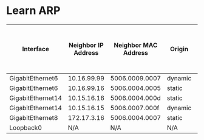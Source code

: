 
# Learn ARP
| Interface | Neighbor IP Address | Neighbor MAC Address | Origin | ARP Dynamic Learning Local Proxy Enabled | ARP Dynamic Learning Proxy Enable |
| --------- | ------------------- | -------------------- | ------ | ---------------------------------------- | --------------------------------- |
| GigabitEthernet6 | 10.16.99.99 | 5006.0009.0007 | dynamic | False | True |
| GigabitEthernet6 | 10.16.99.16 | 5006.0004.0005 | static | False | True |
| GigabitEthernet14 | 10.15.16.16 | 5006.0004.000d | static | False | True |
| GigabitEthernet14 | 10.15.16.15 | 5006.0007.000f | dynamic | False | True |
| GigabitEthernet8 | 172.17.3.16 | 5006.0004.0007 | static | False | True |
| Loopback0 | N/A | N/A | N/A | False | True |